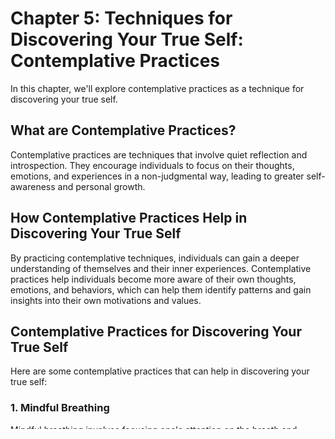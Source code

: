 Chapter 5: Techniques for Discovering Your True Self: Contemplative Practices
=============================================================================

In this chapter, we'll explore contemplative practices as a technique for discovering your true self.

What are Contemplative Practices?
---------------------------------

Contemplative practices are techniques that involve quiet reflection and introspection. They encourage individuals to focus on their thoughts, emotions, and experiences in a non-judgmental way, leading to greater self-awareness and personal growth.

How Contemplative Practices Help in Discovering Your True Self
--------------------------------------------------------------

By practicing contemplative techniques, individuals can gain a deeper understanding of themselves and their inner experiences. Contemplative practices help individuals become more aware of their own thoughts, emotions, and behaviors, which can help them identify patterns and gain insights into their own motivations and values.

Contemplative Practices for Discovering Your True Self
------------------------------------------------------

Here are some contemplative practices that can help in discovering your true self:

### 1. Mindful Breathing

Mindful breathing involves focusing one's attention on the breath and observing it without judgment. By practicing mindful breathing, individuals can become more aware of their own thoughts and emotions, leading to greater self-awareness and personal growth.

### 2. Loving-kindness Meditation

Loving-kindness meditation involves sending positive, loving thoughts towards oneself and others. By practicing loving-kindness meditation, individuals can cultivate a greater sense of compassion and empathy, leading to greater personal fulfillment and self-realization.

### 3. Reflection Questions

Reflection questions involve asking oneself open-ended questions about one's own thoughts, emotions, and experiences. By reflecting on these questions, individuals can gain insights into their own motivations and values, leading to greater self-awareness and personal growth.

### 4. Silence and Solitude

Silence and solitude involve spending time alone in quiet reflection and introspection. By practicing silence and solitude, individuals can become more aware of their own inner experiences and gain insights into their own motivations and values.

By utilizing these contemplative practices, individuals can gain a deeper understanding of themselves and their true selves, leading to greater personal growth and self-realization.

Conclusion
----------

Contemplative practices are a powerful technique for discovering your true self. By cultivating greater awareness of one's own thoughts, emotions, and behaviors, individuals can gain insights into their own motivations and values, leading to greater personal growth and self-realization. Remember, contemplative practices are an ongoing practice that requires dedication and commitment, but the benefits can be life-changing.
